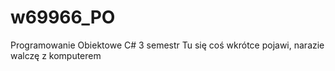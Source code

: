 # w69966_PO
Programowanie Obiektowe C# 3 semestr
Tu się coś wkrótce pojawi, narazie walczę z komputerem
